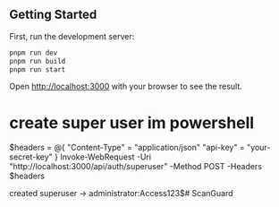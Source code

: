 ## Getting Started

First, run the development server:

```bash
pnpm run dev
pnpm run build
pnpm run start
```

Open [http://localhost:3000](http://localhost:3000) with your browser to see the result.

# create super user im powershell
$headers = @{
    "Content-Type" = "application/json"
    "api-key" = "your-secret-key"
}
Invoke-WebRequest -Uri "http://localhost:3000/api/auth/superuser" -Method POST -Headers $headers

created superuser -> administrator:Access123$#   S c a n G u a r d  
 